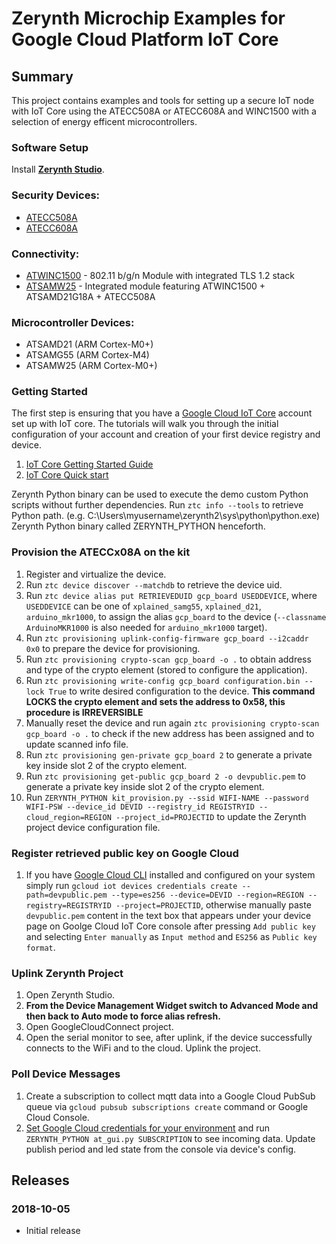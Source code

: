# Zerynth Microchip Examples for Google Cloud Platform IoT Core

## Summary

This project contains examples and tools for setting up a secure IoT node with IoT Core
using the ATECC508A or ATECC608A and WINC1500 with a selection of energy efficent microcontrollers.

### Software Setup

Install [**Zerynth Studio**](https://www.zerynth.com/zerynth-studio/).

### Security Devices:
* [ATECC508A](http://www.microchip.com/wwwproducts/en/ATECC508A)
* [ATECC608A](http://www.microchip.com/wwwproducts/en/ATECC608A)

### Connectivity:
* [ATWINC1500](http://www.microchip.com/wwwproducts/en/ATWINC1500) - 802.11 b/g/n Module with integrated TLS 1.2 stack
* [ATSAMW25](http://www.microchip.com/wwwproducts/en/ATSAMW25) - Integrated module featuring ATWINC1500 + ATSAMD21G18A + ATECC508A

### Microcontroller Devices:
* ATSAMD21    (ARM Cortex-M0+)
* ATSAMG55    (ARM Cortex-M4)
* ATSAMW25    (ARM Cortex-M0+)

### Getting Started

The first step is ensuring that you have a [Google Cloud IoT Core](https://console.cloud.google.com) account set up with IoT core.
The tutorials will walk you through the initial configuration of your account and creation of your first device registry and device.

1) [IoT Core Getting Started Guide](https://cloud.google.com/iot/docs/how-tos/getting-started)
2) [IoT Core Quick start](https://cloud.google.com/iot/docs/quickstart)

Zerynth Python binary can be used to execute the demo custom Python scripts without further dependencies. 
Run ``ztc info --tools`` to retrieve Python path. (e.g. C:\Users\myusername\zerynth2\sys\python\python.exe)
Zerynth Python binary called ZERYNTH_PYTHON henceforth.

### Provision the ATECCx08A on the kit

1. Register and virtualize the device.
2. Run ```ztc device discover --matchdb``` to retrieve the device uid.
3. Run ```ztc device alias put RETRIEVEDUID gcp_board USEDDEVICE```, where ```USEDDEVICE``` can be one of ```xplained_samg55```, ```xplained_d21```, ```arduino_mkr1000```,  to assign the alias ```gcp_board``` to the device (```--classname ArduinoMKR1000``` is also needed for ```arduino_mkr1000``` target).
4. Run ```ztc provisioning uplink-config-firmware gcp_board --i2caddr 0x0``` to prepare the device for provisioning.
5. Run ```ztc provisioning crypto-scan gcp_board -o .``` to obtain address and type of the crypto element (stored to configure the application).
6. Run ```ztc provisioning write-config gcp_board configuration.bin --lock True``` to write desired configuration to the device. **This command LOCKS the crypto element and sets the address to 0x58, this procedure is IRREVERSIBLE**
7. Manually reset the device and run again ```ztc provisioning crypto-scan gcp_board -o .``` to check if the new address has been assigned and to update scanned info file.
8. Run ```ztc provisioning gen-private gcp_board 2``` to generate a private key inside slot 2 of the crypto element.
9. Run ```ztc provisioning get-public gcp_board 2 -o devpublic.pem``` to generate a private key inside slot 2 of the crypto element.
10. Run ```ZERYNTH_PYTHON kit_provision.py --ssid WIFI-NAME --password WIFI-PSW --device_id DEVID --registry_id REGISTRYID --cloud_region=REGION --project_id=PROJECTID``` to update the Zerynth project device configuration file.

### Register retrieved public key on Google Cloud

1. If you have [Google Cloud CLI](https://cloud.google.com/pubsub/docs/quickstart-cli) installed and configured on your system simply run ```gcloud iot devices credentials create --path=devpublic.pem --type=es256 --device=DEVID --region=REGION --registry=REGISTRYID --project=PROJECTID```, otherwise manually paste ```devpublic.pem``` content in the text box that appears under your device page on Goolge Cloud IoT Core console after pressing ```Add public key``` and selecting ```Enter manually``` as ```Input method``` and ```ES256``` as ```Public key format```.

### Uplink Zerynth Project

1. Open Zerynth Studio.
2. **From the Device Management Widget switch to Advanced Mode and then back to Auto mode to force alias refresh.**
3. Open GoogleCloudConnect project.
4. Open the serial monitor to see, after uplink, if the device successfully connects to the WiFi and to the cloud.
Uplink the project.

### Poll Device Messages

1. Create a subscription to collect mqtt data into a Google Cloud PubSub queue via ```gcloud pubsub subscriptions create``` command or Google Cloud Console.
2. [Set Google Cloud credentials for your environment](https://cloud.google.com/docs/authentication/getting-started) and run ```ZERYNTH_PYTHON at_gui.py SUBSCRIPTION``` to see incoming data. Update publish period and led state from the console via device's config.

## Releases

### 2018-10-05

- Initial release
